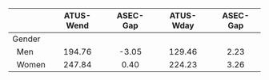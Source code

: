 
|                      |    ATUS-Wend |     ASEC-Gap |    ATUS-Wday |     ASEC-Gap |
| -------------------- | :----------: | :----------: | :----------: | :----------: |
| Gender               |              |              |              |              |
| &nbsp;&nbsp;Men      |       194.76 |        -3.05 |       129.46 |         2.23 |
| &nbsp;&nbsp;Women    |       247.84 |         0.40 |       224.23 |         3.26 |

